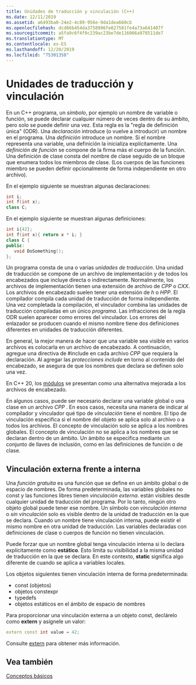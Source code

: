 ```yaml
---
title: Unidades de traducción y vinculación (C++)
ms.date: 12/11/2019
ms.assetid: a6493ba0-24e2-4c89-956e-9da1dea660cb
ms.openlocfilehash: dcd66b454da3758996fe827581fe4a73a641407f
ms.sourcegitcommit: a5fa9c6f4f0c239ac23be7de116066a978511de7
ms.translationtype: MT
ms.contentlocale: es-ES
ms.lasthandoff: 12/20/2019
ms.locfileid: "75301358"
---
```

# <a name="translation-units-and-linkage"></a>Unidades de traducción y vinculación

En un C++ programa, un *símbolo*, por ejemplo un nombre de variable o función, se puede declarar cualquier número de veces dentro de su ámbito, pero solo se puede definir una vez. Esta regla es la "regla de definición única" (ODR). Una *declaración* introduce (o vuelve a introducir) un nombre en el programa. Una *definición* introduce un nombre. Si el nombre representa una variable, una definición la inicializa explícitamente. Una *definición de función* se compone de la firma más el cuerpo de la función. Una definición de clase consta del nombre de clase seguido de un bloque que enumera todos los miembros de clase. (Los cuerpos de las funciones miembro se pueden definir opcionalmente de forma independiente en otro archivo).

En el ejemplo siguiente se muestran algunas declaraciones:

```cpp
int i;
int f(int x);
class C;
```

En el ejemplo siguiente se muestran algunas definiciones:

```cpp
int i{42};
int f(int x){ return x * i; }
class C {
public:
   void DoSomething();
};
```

Un programa consta de una o varias *unidades de traducción*. Una unidad de traducción se compone de un archivo de implementación y de todos los encabezados que incluye directa o indirectamente. Normalmente, los archivos de implementación tienen una extensión de archivo de *CPP* o *CXX*. Los archivos de encabezado suelen tener una extensión de *h* o *HPP*. El compilador compila cada unidad de traducción de forma independiente. Una vez completada la compilación, el vinculador combina las unidades de traducción compiladas en un único *programa*. Las infracciones de la regla ODR suelen aparecer como errores del vinculador. Los errores del enlazador se producen cuando el mismo nombre tiene dos definiciones diferentes en unidades de traducción diferentes.

En general, la mejor manera de hacer que una variable sea visible en varios archivos es colocarla en un archivo de encabezado. A continuación, agregue una directiva de #include en cada archivo *CPP* que requiera la declaración. Al agregar las *protecciones include* en torno al contenido del encabezado, se asegura de que los nombres que declara se definen solo una vez.

En C++ 20, los [módulos](modules-cpp.md) se presentan como una alternativa mejorada a los archivos de encabezado.

En algunos casos, puede ser necesario declarar una variable global o una clase en un archivo *CPP* . En esos casos, necesita una manera de indicar al compilador y vinculador qué tipo de *vinculación* tiene el nombre. El tipo de vinculación especifica si el nombre del objeto se aplica solo al archivo o a todos los archivos. El concepto de vinculación solo se aplica a los nombres globales. El concepto de vinculación no se aplica a los nombres que se declaran dentro de un ámbito. Un ámbito se especifica mediante un conjunto de llaves de inclusión, como en las definiciones de función o de clase.

## <a name="external-vs-internal-linkage"></a>Vinculación externa frente a interna

Una *función gratuita* es una función que se define en un ámbito global o de espacio de nombres. De forma predeterminada, las variables globales no const y las funciones libres tienen *vinculación externa*. están visibles desde cualquier unidad de traducción del programa. Por lo tanto, ningún otro objeto global puede tener ese nombre. Un símbolo con *vinculación interna* o *sin vinculación* solo es visible dentro de la unidad de traducción en la que se declara. Cuando un nombre tiene vinculación interna, puede existir el mismo nombre en otra unidad de traducción. Las variables declaradas con definiciones de clase o cuerpos de función no tienen vinculación.

Puede forzar que un nombre global tenga vinculación interna si lo declara explícitamente como **estático**. Esto limita su visibilidad a la misma unidad de traducción en la que se declara. En este contexto, **static** significa algo diferente de cuando se aplica a variables locales.

Los objetos siguientes tienen vinculación interna de forma predeterminada:
- const (objetos)
- objetos constexpr
- typedefs
- objetos estáticos en el ámbito de espacio de nombres

Para proporcionar una vinculación externa a un objeto const, declárelo como **extern** y asígnele un valor:

```cpp
extern const int value = 42;
```

Consulte [extern](extern-cpp.md) para obtener más información.

## <a name="see-also"></a>Vea también

[Conceptos básicos](../cpp/basic-concepts-cpp.md)